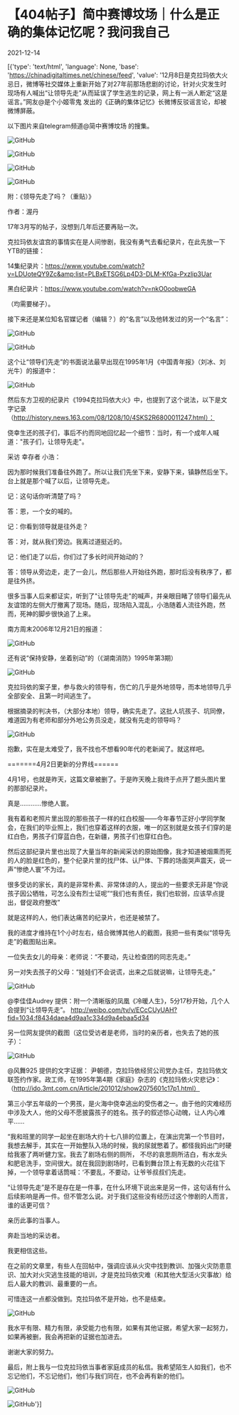 # 【404帖子】简中赛博坟场｜什么是正确的集体记忆呢？我问我自己

2021-12-14

[{'type': 'text/html', 'language': None, 'base': 'https://chinadigitaltimes.net/chinese/feed', 'value': '12月8日是克拉玛依大火忌日，微博等社交媒体上重新开始了对27年前那场悲剧的讨论，针对火灾发生时现场有人喊出“让领导先走”从而延误了学生逃生的记录，网上有一派人断定“这是谣言。”网友@是个小姬零鬼 发出的《正确的集体记忆》长微博反驳谣言论，却被微博屏蔽。

以下图片来自telegram频道@简中赛博坟场 的搜集。

![GitHub](https://chinadigitaltimes.net/chinese/files/2021/12/IMG_4389-scaled.jpg)

![GitHub](https://chinadigitaltimes.net/chinese/files/2021/12/IMG_4392.jpg)

![GitHub](https://chinadigitaltimes.net/chinese/files/2021/12/IMG_4391.jpg)

![GitHub](https://chinadigitaltimes.net/chinese/files/2021/12/IMG_4390.jpg)



附：《领导先走了吗？（重贴）》

作者：渥丹

17年3月写的帖子，没想到几年后还要再贴一次。

克拉玛依友谊宫的事情实在是人间惨剧，我没有勇气去看纪录片，在此先放一下YTB的链接：

14集纪录片：https://www.youtube.com/watch?v=LDUoteQY9Zc&amp;list=PLBxETSG6Lp4D3-DLM-KfGa-Pxzlip3Uar

黑白纪录片：https://www.youtube.com/watch?v=nkO0oobweGA

（均需要梯子）。

接下来还是某位知名官媒记者（编辑？）的“名言”以及他转发过的另一个“名言”：

![GitHub](https://chinadigitaltimes.net/chinese/files/2021/12/图像-2021-12-13，下午11.51.jpg)

![GitHub](https://chinadigitaltimes.net/chinese/files/2021/12/图像-2021-12-13，下午11.51-1.jpg)

这个让“领导们先走”的书面说法最早出现在1995年1月《中国青年报》（刘冰、刘光牛）的报道中：

![GitHub](https://chinadigitaltimes.net/chinese/files/2021/12/图像-2021-12-13，下午11.52.jpg)

然后东方卫视的纪录片《1994克拉玛依大火》中，也提到了这个说法，以下是文字记录（http://history.news.163.com/08/1208/10/4SKS2R6800011247.html）：

侥幸生还的孩子们，事后不约而同地回忆起一个细节：当时，有一个成年人喊道：&quot;孩子们，让领导先走&quot;。

采访 幸存者 小浩：



因为那时候我们准备往外跑了。所以让我们先坐下来，安静下来，镇静然后坐下。台上就是那个喊了以后，让领导先走。

记：这句话你听清楚了吗？

答：恩，一个女的喊的。

记：你看到领导就是往外走？

答：对，就从我们旁边。我离过道挺近的。

记：他们走了以后，你们过了多长时间开始动的？

答：领导从旁边走，走了一会儿，然后那些人开始往外跑，那时后没有秩序了，都是往外挤。



很多当事人后来都证实，听到了&quot;让领导先走&quot;的喊声，并亲眼目睹了领导们最先从友谊馆的左侧大厅撤离了现场。随后，现场陷入混乱，小浩随着人流往外跑，然而，死神的脚步很快追了上来。

南方周末2006年12月21日的报道：

![GitHub](https://chinadigitaltimes.net/chinese/files/2021/12/图像-2021-12-13，下午11.52-1.jpg)

还有说“保持安静，坐着别动”的（《湖南消防》1995年第3期）

![GitHub](https://chinadigitaltimes.net/chinese/files/2021/12/图像-2021-12-13，下午11.52-2.jpg)

克拉玛依的案子里，参与救火的领导有，伤亡的几乎是外地领导，而本地领导几乎全部安全、且第一时间逃生了。

根据摘录的判决书，（大部分本地）领导，确实先走了。这批人坑孩子、坑同僚，难道因为有老师和部分外地公务员没走，就没有先走的领导吗？

![GitHub](https://chinadigitaltimes.net/chinese/files/2021/12/图像-2021-12-13，下午11.52-3.jpg)

抱歉，实在是太难受了，我不找也不想看90年代的老新闻了。就这样吧。

=======4月2日更新的分界线======

4月1号，也就是昨天，这篇文章被删了。于是昨天晚上我终于点开了题头图片里的那部纪录片。

真是…………惨绝人寰。

我有着和老照片里出现的那些孩子一样的红白校服——今年春节正好小学同学聚会，在我们的毕业照上，我们也穿着这样的衣服，唯一的区别就是女孩子们穿的是红白色，男孩子们穿蓝白色，在新疆，男孩子们也穿红白色。

然后这部纪录片里也出现了大量当年的新闻采访的原始图像，我才知道被烟熏而死的人的脸是红色的，整个纪录片里的找尸体、认尸体、下葬的场面哭声震天，说一声“惨绝人寰”不为过。

很多受访的家长，真的是非常朴素、非常体谅的人，提出的一些要求无非是“你说孩子因公牺牲，可怎么没有烈士证呢”“我们也有责任，我们也软弱，应该早点提出，督促政府整改”

就是这样的人，他们表达痛苦的纪录片，也还是被禁了。

我的进度才维持在1个小时左右，结合微博其他人的截图，我把一些有类似“领导先走”的截图贴出来。

一位失去女儿的母亲：老师说：“不要动，先让检查团的同志先走。”

另一对失去孩子的父母：“娃娃们不会说谎，出来之后就说嘛，让领导先走。”

![GitHub](https://chinadigitaltimes.net/chinese/files/2021/12/图像-2021-12-13，下午11.52-4.jpg)

@李佳佳Audrey 提供：附一个清晰版的凤凰《冷暖人生》，5分17秒开始，几个人会提到“让领导先走”。 http://weibo.com/tv/v/ECcCUyUAH?fid=1034:f8434daea4d9aa1c334d9a4ebaa5d34

另一位网友提供的截图（这位受访者是老师，当时的亲历者，也失去了她的孩子）：

![GitHub](https://chinadigitaltimes.net/chinese/files/2021/12/图像-2021-12-13，下午11.53.jpg)

@风舞925 提供的文字证据： 尹朝德，克拉玛依经贸公司党办主任，克拉玛依文联签约作家。政工师，在1995年第4期《家庭》杂志的《克拉玛依火灾悲记》：（http://ido.3mt.com.cn/Article/201012/show2075601c17p1.html）

第三小学五年级的一个男孩，是火海中侥幸逃出的受伤者之一。由于他的灾难经历中涉及大人，他的父母不愿披露孩子的姓名。孩子的叙述惊心动魄，让人内心难平……

“我和班里的同学一起坐在剧场大约十七八排的位置上，在演出完第一个节目时，我想去解手，其实在一开始整队入场的时候，我的尿就憋着了。都怪我妈出门时硬给我塞了两听健力宝。我去了剧场右侧的厕所， 不尽的哀思厕所洁白，有水龙头和肥皂洗手，空间很大。就在我回到剧场时，已看到舞台顶上有无数的火花往下掉，一个领导拿着话筒喊：‘不要乱，不要动，让爷爷叔叔们先走。

“让领导先走”是不是存在是一件事，在什么环境下说出来是另一件，这句话有什么后续影响是再一件。但不管怎么说。对于我们这些没有经历过这个惨剧的人而言，谁的话更可信？

亲历此事的当事人。

奔赴当地的采访者。

我更相信这些。

在之前的文章里，有些人在回帖中，强调应该从火灾中找到教训、加强火灾防患意识、加大对火灾逃生技能的培训，才是克拉玛依灾难（和其他大型活火灾事故）给后人最大的教训、最重要的一点。

可惜连这一点都没做到。克拉玛依不是开始，也不是结束。

![GitHub](https://chinadigitaltimes.net/chinese/files/2021/12/图像-2021-12-13，下午11.53-1.jpg)

我水平有限、精力有限，承受能力也有限，如果有其他证据，希望大家一起努力，如果再被删，我会再把新的证据也加进去。

谢谢大家的努力。

最后，附上我与一位克拉玛依当事者家庭成员的私信。我希望陌生人如我们，也不忘记他们，不忘记他们，他们与我们同在，也不会再有新的他们。

![GitHub](https://chinadigitaltimes.net/chinese/files/2021/12/图像-2021-12-13，下午11.53-2.jpg)

![GitHub](https://chinadigitaltimes.net/chinese/files/2021/12/图像-2021-12-13，下午11.53-3.jpg)'}]